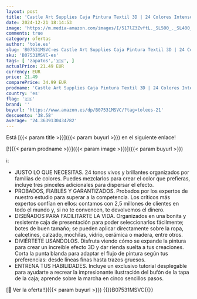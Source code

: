 ```yaml
---
layout: post
title: 'Castle Art Supplies Caja Pintura Textil 3D | 24 Colores Intensos en Botes 29 ml | Artistas  Artesanos y Aficionados | Ropa  Teja  Lienzo  Vidrio  Madera  Zapatos | Resistente Caja de Presentación'
date: 2024-12-21 18:14:53
image: 'https://m.media-amazon.com/images/I/517lZ3ZvftL._SL500_._SL400_.jpg'
comments: true
category: ofertas
author: 'tole.es'
slug: 'B07531MSVC-es Castle Art Supplies Caja Pintura Textil 3D | 24 Colores...'
sku: 'B07531MSVC-es'
tags: [ 'zapatos','🇪🇸', ]
actualPrice: 21.49 EUR
currency: EUR
price: 21.49
comparePrice: 34.99 EUR
prodname: 'Castle Art Supplies Caja Pintura Textil 3D | 24 Colores Intensos en Botes 29 ml | Artistas  Artesanos y Aficionados | Ropa  Teja  Lienzo  Vidrio  Madera  Zapatos | Resistente Caja de Presentación'
country: 'es'
flag: '🇪🇸'
brand: ''
buyurl: 'https://www.amazon.es/dp/B07531MSVC/?tag=tolees-21'
descuento: '38.58'
average: '24.3639130434782'
---
```


Está [{{< param title >}}]({{< param buyurl >}}) en el siguiente enlace!

[![{{< param prodname >}}]({{< param image >}})]({{< param buyurl >}})

ℹ️:

- JUSTO LO QUE NECESITAS. 24 tonos vivos y brillantes organizados por familias de colores. Puedes mezclarlos para crear el color que prefieras, incluye tres pinceles adicionales para dispersar el efecto.
- PROBADOS, FIABLES Y GARANTIZADOS. Probados por los expertos de nuestro estudio para superar a la competencia. Los críticos más expertos confían en ellos: contamos con 2,5 millones de clientes en todo el mundo y, si no te convencen, te devolvemos el dinero.
- DISEÑADOS PARA FACILITARTE LA VIDA. Organizados en una bonita y resistente caja de presentación para poder seleccionarlos fácilmente; botes de buen tamaño; se pueden aplicar directamente sobre la ropa, calcetines, calzado, mochilas, vidrio, cerámica o madera, entre otros.
- DIVIÉRTETE USÁNDOLOS. Disfruta viendo cómo se expande la pintura para crear un increíble efecto 3D y dar rienda suelta a tus creaciones. Corta la punta blanda para adaptar el flujo de pintura según tus preferencias: desde líneas finas hasta trazos gruesos.
- ENTRENA TUS HABILIDADES. Incluye un exclusivo tutorial desplegable para ayudarte a recrear la impresionante ilustración del bufón de la tapa de la caja; aprende sobre la marcha en cinco sencillos pasos.

[🛒 Ver la oferta!!]({{< param buyurl >}})
{{<world>}}B07531MSVC{{</world>}}
